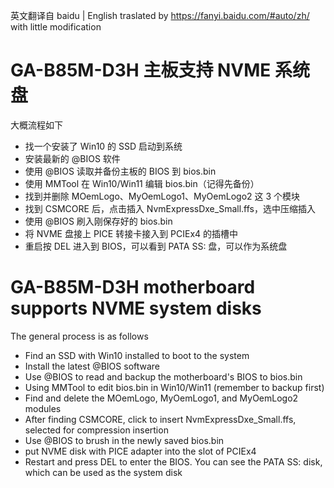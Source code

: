 
英文翻译自 baidu | English traslated by https://fanyi.baidu.com/#auto/zh/ with little modification

# GA-B85M-D3H 主板支持 NVME 系统盘

大概流程如下

- 找一个安装了 Win10 的 SSD 启动到系统
- 安装最新的 @BIOS 软件
- 使用 @BIOS 读取并备份主板的 BIOS 到 bios.bin
- 使用 MMTool 在 Win10/Win11 编辑 bios.bin（记得先备份）
- 找到并删除 MOemLogo、MyOemLogo1、MyOemLogo2 这 3 个模块
- 找到 CSMCORE 后，点击插入 NvmExpressDxe_Small.ffs，选中压缩插入 
- 使用 @BIOS 刷入刚保存好的 bios.bin
- 将 NVME 盘接上 PICE 转接卡接入到 PCIEx4 的插槽中
- 重启按 DEL 进入到 BIOS，可以看到 PATA SS: 盘，可以作为系统盘


# GA-B85M-D3H motherboard supports NVME system disks

The general process is as follows

- Find an SSD with Win10 installed to boot to the system
- Install the latest @BIOS software
- Use @BIOS to read and backup the motherboard's BIOS to bios.bin
- Using MMTool to edit bios.bin in Win10/Win11 (remember to backup first)
- Find and delete the MOemLogo, MyOemLogo1, and MyOemLogo2 modules
- After finding CSMCORE, click to insert NvmExpressDxe_Small.ffs, selected for compression insertion
- Use @BIOS to brush in the newly saved bios.bin
- put NVME disk with PICE adapter into the slot of PCIEx4
- Restart and press DEL to enter the BIOS. You can see the PATA SS: disk, which can be used as the system disk
